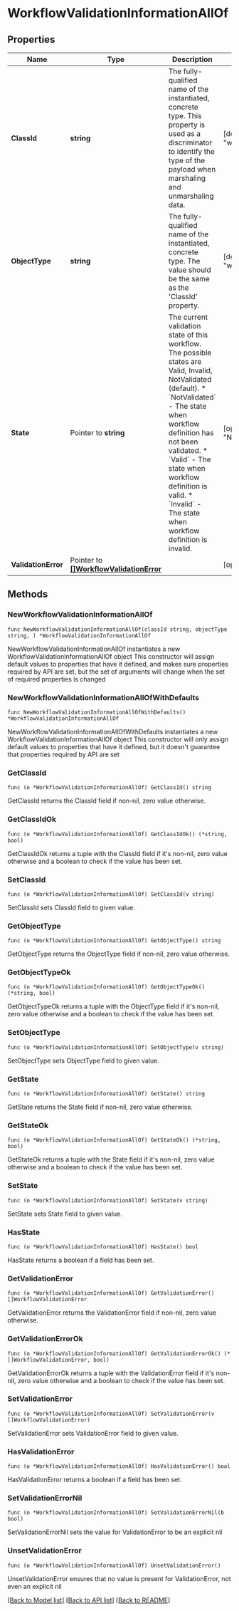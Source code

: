 # WorkflowValidationInformationAllOf

## Properties

Name | Type | Description | Notes
------------ | ------------- | ------------- | -------------
**ClassId** | **string** | The fully-qualified name of the instantiated, concrete type. This property is used as a discriminator to identify the type of the payload when marshaling and unmarshaling data. | [default to "workflow.ValidationInformation"]
**ObjectType** | **string** | The fully-qualified name of the instantiated, concrete type. The value should be the same as the &#39;ClassId&#39; property. | [default to "workflow.ValidationInformation"]
**State** | Pointer to **string** | The current validation state of this workflow. The possible states are Valid, Invalid, NotValidated (default). * &#x60;NotValidated&#x60; - The state when workflow definition has not been validated. * &#x60;Valid&#x60; - The state when workflow definition is valid. * &#x60;Invalid&#x60; - The state when workflow definition is invalid. | [optional] [readonly] [default to "NotValidated"]
**ValidationError** | Pointer to [**[]WorkflowValidationError**](WorkflowValidationError.md) |  | [optional] 

## Methods

### NewWorkflowValidationInformationAllOf

`func NewWorkflowValidationInformationAllOf(classId string, objectType string, ) *WorkflowValidationInformationAllOf`

NewWorkflowValidationInformationAllOf instantiates a new WorkflowValidationInformationAllOf object
This constructor will assign default values to properties that have it defined,
and makes sure properties required by API are set, but the set of arguments
will change when the set of required properties is changed

### NewWorkflowValidationInformationAllOfWithDefaults

`func NewWorkflowValidationInformationAllOfWithDefaults() *WorkflowValidationInformationAllOf`

NewWorkflowValidationInformationAllOfWithDefaults instantiates a new WorkflowValidationInformationAllOf object
This constructor will only assign default values to properties that have it defined,
but it doesn't guarantee that properties required by API are set

### GetClassId

`func (o *WorkflowValidationInformationAllOf) GetClassId() string`

GetClassId returns the ClassId field if non-nil, zero value otherwise.

### GetClassIdOk

`func (o *WorkflowValidationInformationAllOf) GetClassIdOk() (*string, bool)`

GetClassIdOk returns a tuple with the ClassId field if it's non-nil, zero value otherwise
and a boolean to check if the value has been set.

### SetClassId

`func (o *WorkflowValidationInformationAllOf) SetClassId(v string)`

SetClassId sets ClassId field to given value.


### GetObjectType

`func (o *WorkflowValidationInformationAllOf) GetObjectType() string`

GetObjectType returns the ObjectType field if non-nil, zero value otherwise.

### GetObjectTypeOk

`func (o *WorkflowValidationInformationAllOf) GetObjectTypeOk() (*string, bool)`

GetObjectTypeOk returns a tuple with the ObjectType field if it's non-nil, zero value otherwise
and a boolean to check if the value has been set.

### SetObjectType

`func (o *WorkflowValidationInformationAllOf) SetObjectType(v string)`

SetObjectType sets ObjectType field to given value.


### GetState

`func (o *WorkflowValidationInformationAllOf) GetState() string`

GetState returns the State field if non-nil, zero value otherwise.

### GetStateOk

`func (o *WorkflowValidationInformationAllOf) GetStateOk() (*string, bool)`

GetStateOk returns a tuple with the State field if it's non-nil, zero value otherwise
and a boolean to check if the value has been set.

### SetState

`func (o *WorkflowValidationInformationAllOf) SetState(v string)`

SetState sets State field to given value.

### HasState

`func (o *WorkflowValidationInformationAllOf) HasState() bool`

HasState returns a boolean if a field has been set.

### GetValidationError

`func (o *WorkflowValidationInformationAllOf) GetValidationError() []WorkflowValidationError`

GetValidationError returns the ValidationError field if non-nil, zero value otherwise.

### GetValidationErrorOk

`func (o *WorkflowValidationInformationAllOf) GetValidationErrorOk() (*[]WorkflowValidationError, bool)`

GetValidationErrorOk returns a tuple with the ValidationError field if it's non-nil, zero value otherwise
and a boolean to check if the value has been set.

### SetValidationError

`func (o *WorkflowValidationInformationAllOf) SetValidationError(v []WorkflowValidationError)`

SetValidationError sets ValidationError field to given value.

### HasValidationError

`func (o *WorkflowValidationInformationAllOf) HasValidationError() bool`

HasValidationError returns a boolean if a field has been set.

### SetValidationErrorNil

`func (o *WorkflowValidationInformationAllOf) SetValidationErrorNil(b bool)`

 SetValidationErrorNil sets the value for ValidationError to be an explicit nil

### UnsetValidationError
`func (o *WorkflowValidationInformationAllOf) UnsetValidationError()`

UnsetValidationError ensures that no value is present for ValidationError, not even an explicit nil

[[Back to Model list]](../README.md#documentation-for-models) [[Back to API list]](../README.md#documentation-for-api-endpoints) [[Back to README]](../README.md)


